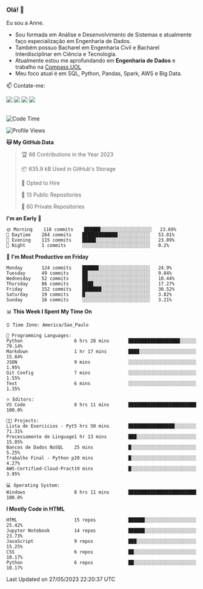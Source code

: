 ### Olá! 👋
Eu sou a Anne. 
- Sou formada em Análise e Desenvolvimento de Sistemas e atualmente faço especialização em Engenharia de Dados.
- Também possuo Bacharel em Engenharia Civil e Bacharel Interdisciplinar em Ciência e Tecnologia.
- Atualmente estou me aprofundando em **Engenharia de Dados** e trabalho na [Compass.UOL](https://compass.uol/pt/home/) 
- Meu foco atual é em SQL, Python, Pandas, Spark, AWS e Big Data.

📫 Contate-me: 

<div>
<a href="https://www.instagram.com/annekarolinefc/" target="_blank"><img src="https://img.shields.io/badge/-Instagram-%23E4405F?style=for-the-badge&logo=instagram&logoColor=white" target="_blank"></a> 
<a href = "mailto:annekarolinefc@gmail.com"><img src="https://img.shields.io/badge/-Gmail-%23333?style=for-the-badge&logo=gmail&logoColor=white" target="_blank"></a>
<a href="https://www.linkedin.com/in/devannekarolinefc/" target="_blank"><img src="https://img.shields.io/badge/-LinkedIn-%230077B5?style=for-the-badge&logo=linkedin&logoColor=white" target="_blank"></a> 
<a href="https://api.whatsapp.com/send?phone=5533991375118&text=Ol%C3%A1%20Anne!%20" target="_blank"><img src="https://img.shields.io/badge/WhatsApp-25D366?style=for-the-badge&logo=whatsapp&logoColor=white" target="_blank"></a>
</div>

  
<!--
  <img align="center" alt="Anne-An" height="30" width="40" src="https://github.com/devicons/devicon/blob/master/icons/angularjs/angularjs-original.svg">
-->

</br>

<!--START_SECTION:waka-->
![Code Time](http://img.shields.io/badge/Code%20Time-182%20hrs%2045%20mins-blue)

![Profile Views](http://img.shields.io/badge/Profile%20Views-0-blue)

**🐱 My GitHub Data** 

> 🏆 88 Contributions in the Year 2023
 > 
> 📦 635.9 kB Used in GitHub's Storage 
 > 
> 💼 Opted to Hire
 > 
> 📜 13 Public Repositories 
 > 
> 🔑 60 Private Repositories  
 > 
**I'm an Early 🐤** 

```text
🌞 Morning    118 commits    ██████░░░░░░░░░░░░░░░░░░░   23.69% 
🌇 Daytime    264 commits    █████████████░░░░░░░░░░░░   53.01% 
🌃 Evening    115 commits    █████░░░░░░░░░░░░░░░░░░░░   23.09% 
🌙 Night      1 commits      ░░░░░░░░░░░░░░░░░░░░░░░░░   0.2%

```
📅 **I'm Most Productive on Friday** 

```text
Monday       124 commits    ██████░░░░░░░░░░░░░░░░░░░   24.9% 
Tuesday      49 commits     ██░░░░░░░░░░░░░░░░░░░░░░░   9.84% 
Wednesday    52 commits     ██░░░░░░░░░░░░░░░░░░░░░░░   10.44% 
Thursday     86 commits     ████░░░░░░░░░░░░░░░░░░░░░   17.27% 
Friday       152 commits    ███████░░░░░░░░░░░░░░░░░░   30.52% 
Saturday     19 commits     █░░░░░░░░░░░░░░░░░░░░░░░░   3.82% 
Sunday       16 commits     ░░░░░░░░░░░░░░░░░░░░░░░░░   3.21%

```


📊 **This Week I Spent My Time On** 

```text
⌚︎ Time Zone: America/Sao_Paulo

💬 Programming Languages: 
Python                   6 hrs 28 mins       ███████████████████░░░░░░   79.14% 
Markdown                 1 hr 17 mins        ████░░░░░░░░░░░░░░░░░░░░░   15.84% 
JSON                     9 mins              ░░░░░░░░░░░░░░░░░░░░░░░░░   1.95% 
Git Config               7 mins              ░░░░░░░░░░░░░░░░░░░░░░░░░   1.55% 
Text                     6 mins              ░░░░░░░░░░░░░░░░░░░░░░░░░   1.35%

🔥 Editors: 
VS Code                  8 hrs 11 mins       █████████████████████████   100.0%

🐱‍💻 Projects: 
Lista de Exercicios - Pyt5 hrs 50 mins       █████████████████░░░░░░░░   71.31% 
Processamento de Linguage1 hr 13 mins        ███░░░░░░░░░░░░░░░░░░░░░░   15.05% 
Bancos de Dados NoSQL    25 mins             █░░░░░░░░░░░░░░░░░░░░░░░░   5.25% 
Trabalho Final - Python p20 mins             █░░░░░░░░░░░░░░░░░░░░░░░░   4.27% 
AWS-Certified-Cloud-Pract19 mins             █░░░░░░░░░░░░░░░░░░░░░░░░   3.95%

💻 Operating System: 
Windows                  8 hrs 11 mins       █████████████████████████   100.0%

```

**I Mostly Code in HTML** 

```text
HTML                     15 repos            ██████░░░░░░░░░░░░░░░░░░░   25.42% 
Jupyter Notebook         14 repos            ██████░░░░░░░░░░░░░░░░░░░   23.73% 
JavaScript               9 repos             ███░░░░░░░░░░░░░░░░░░░░░░   15.25% 
CSS                      6 repos             ██░░░░░░░░░░░░░░░░░░░░░░░   10.17% 
Python                   6 repos             ██░░░░░░░░░░░░░░░░░░░░░░░   10.17%

```



 Last Updated on 27/05/2023 22:20:37 UTC
<!--END_SECTION:waka-->
  
